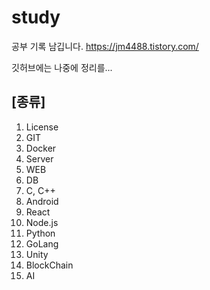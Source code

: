 # study
공부 기록 남깁니다.
https://jm4488.tistory.com/

깃허브에는 나중에 정리를...

## [종류]
1. License
1. GIT
1. Docker
1. Server
1. WEB
1. DB
1. C, C++
1. Android
1. React
1. Node.js
1. Python
1. GoLang
1. Unity
1. BlockChain
1. AI
